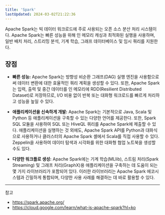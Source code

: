 ```yaml
---
title: 'Spark'
lastUpdated: 2024-03-02T21:22:36
---
```


Apache Spark는 빅 데이터 워크로드에 주로 사용되는 오픈 소스 분산 처리 시스템이다. Apache Spark는 빠른 성능을 위해 인 메모리 캐싱과 최적화된 실행을 사용하며, 일반 배치 처리, 스트리밍 분석, 기계 학습, 그래프 데이터베이스 및 임시 쿼리를 지원한다.

## 장점

- **빠른 성능:** Apache Spark는 방향성 비순환 그래프(DAG) 실행 엔진을 사용함으로써 데이터 변환에 대한 효율적인 쿼리 계획을 생성할 수 있다. 또한, Apache Spark는 입력, 출력 및 중간 데이터를 인 메모리에 RDD(Resilient Distributed Dataset)로 저장하므로, I/O 비용 없이 반복 또는 대화형 워크로드를 빠르게 처리하고 성능을 높일 수 있다.
  
- **애플리케이션을 신속하게 개발:** Apache Spark는 기본적으로 Java, Scala 및 Python 등 애플리케이션을 구축할 수 있는 다양한 언어를 제공한다. 또한, Spark SQL 모듈을 사용하여 SQL 또는 HiveQL 쿼리를 Apache Spark에 제출할 수 있다. 애플리케이션을 실행하는 것 외에도, Apache Spark API를 Python과 대화식으로 사용하거나 클러스터의 Apache Spark 셸에서 Scala를 직접 사용할 수 있다. Zeppelin을 사용하여 데이터 탐색과 시각화를 위한 대화형 협업 노트북을 생성할 수도 있다.

- **다양한 워크플로 생성:** Apache Spark에는 기계 학습(MLlib), 스트림 처리(Spark Streaming) 및 그래프 처리(GraphX)용 애플리케이션을 구축하는 데 도움이 되는 몇 가지 라이브러리가 포함되어 있다. 이러한 라이브러리는 Apache Spark 에코시스템과 긴밀하게 통합되며, 다양한 사용 사례를 해결하는 데 바로 활용할 수 있다.

---
참고
- https://spark.apache.org/
- https://cloud.google.com/learn/what-is-apache-spark?hl=ko